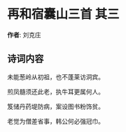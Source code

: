 # 再和宿囊山三首  其三

**作者**: 刘克庄

## 诗词内容

未能葱岭从初祖，也不蓬莱访洞宾。

煎凤髓须还此老，执牛耳更属何人。

笈储丹药堤防病，案设图书粉饰贫。

老觉为僧差省事，韩公何必强冠巾。

